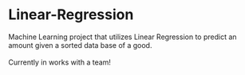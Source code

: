 # Linear-Regression
Machine Learning project that utilizes Linear Regression to predict an amount given a sorted data base of a good.
<br></br>
Currently in works with a team!
